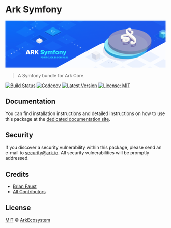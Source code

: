 # Ark Symfony

<p align="center">
    <img src="https://github.com/ArkEcosystem/symfony/blob/master/banner.png" />
</p>

> A Symfony bundle for Ark Core.

[![Build Status](https://badgen.now.sh/circleci/github/ArkEcosystem/symfony)](https://circleci.com/gh/ArkEcosystem/symfony)
[![Codecov](https://badgen.now.sh/codecov/c/github/arkecosystem/symfony)](https://codecov.io/gh/arkecosystem/symfony)
[![Latest Version](https://badgen.now.sh/github/release/ArkEcosystem/symfony)](https://github.com/ArkEcosystem/symfony/releases)
[![License: MIT](https://badgen.now.sh/badge/license/MIT/green)](https://opensource.org/licenses/MIT)

## Documentation

You can find installation instructions and detailed instructions on how to use this package at the [dedicated documentation site](https://docs.ark.io/api/sdk/frameworks/symfony.html).

## Security

If you discover a security vulnerability within this package, please send an e-mail to security@ark.io. All security vulnerabilities will be promptly addressed.

## Credits

- [Brian Faust](https://github.com/faustbrian)
- [All Contributors](../../../../contributors)

## License

[MIT](LICENSE) © [ArkEcosystem](https://ark.io)

